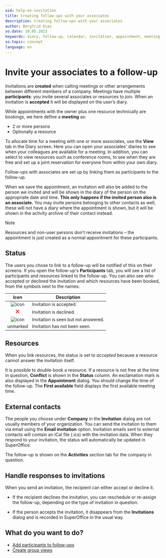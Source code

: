 ```yaml
---
uid: help-en-invitation
title: Creating follow-ups with your associates
description: Creating follow-ups with your associates
author: Bergfrid Dias
so.date: 10.05.2023
keywords: diary, follow-up, calendar, invitation, appointment, meeting, associate, participant
so.topic: concept
language: en
---
```


# Invite your associates to a follow-up

Invitations are **created** when calling meetings or other arrangements between different members of a company. Meetings have multiple **participants**: you invite several associates or resources to join. When an invitation is **accepted** it will be displayed on the user’s diary.

While appointments with the owner plus one resource technically are bookings, we here define a **meeting** as:

* 2 or more persons
* Optionally a resource

To allocate time for a meeting with one or more associates, use the **View** tab in the Diary screen. Here you can open your associates' diaries to see when your colleagues are available for a meeting. In addition, you can select to view resources such as conference rooms, to see when they are free and set up a joint reservation for everyone from within your own diary.

Follow-ups with associates are set up by linking them as participants to the follow-up.

When we save the appointment, an invitation will also be added to the person we invited and will be shown in the diary of the person on the appropriate date and time. **This only happens if the invited person also is an associate.** You may invite persons belonging to other contacts as well, these will not have a diary where the appointment is shown, but it will be shown in the activity archive of their contact instead.

> [!NOTE]
> Resources and non-user persons don't receive invitations – the appointment is just created as a normal appointment for these participants.

## <a id="status" />Status

The users you chose to link to a follow-up will be notified of this on their screens. If you open the follow-up's **Participants** tab, you will see a list of participants and resources linked to the follow-up. You can also see who accepted or declined the invitation and which resources have been booked, from the symbols next to the names:

| Icon | Description |
|:-:|---|
| ![icon][img1] | Invitation is accepted. |
| ![icon][img2] | Invitation is declined. |
| ![icon][img3] | Invitation is seen but not answered. |
| unmarked | Invitation has not been seen. |

## Resources

When you link resources, the status is set to *accepted* because a resource cannot answer the invitation itself.

It is possible to double-book a resource. If a resource is not free at the time in question, **Conflict** is shown in the **Status** column. An exclamation mark is also displayed in the **Appointment** dialog. You should change the time of the follow-up. The **First available** field displays the first available meeting time.

## External contacts

The people you choose under **Company** in the **Invitation** dialog are not usually members of your organization. You can send the invitation to them via email using the **Email invitation** option. Invitation emails sent to external contacts will contain an iCal file (.ics) with the invitation data. When they respond to your invitation, the status will automatically be updated in SuperOffice.

The follow-up is shown on the **Activities** section tab for the company in question.

## Handle responses to invitations

When you send an invitation, the recipient can either accept or decline it.

* If the recipient declines the invitation, you can reschedule or re-assign the follow-up, depending on the type of invitation in question.

* If the person accepts the invitation, it disappears from the **Invitations** dialog and is recorded in SuperOffice in the usual way.

## What do you want to do?

* [Add participants to follow-ups][2]
* [Create group views][1]

<!-- Referenced links -->
[1]: ../group-view.md
[2]: add-participant.md

<!-- Referenced images -->
[img1]: ../../../../../common/icons/check-black.png
[img2]: ../../../../../common/icons/reject-appointment-icon.png
[img3]: ../../../../../common/icons/assignment-seen.png
